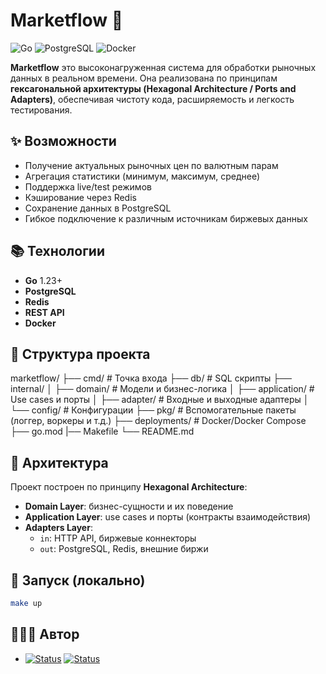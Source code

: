 # Marketflow 📁

![Go](https://img.shields.io/badge/Go-1.23-violet) ![PostgreSQL](https://img.shields.io/badge/PostgreSQL-16-violet) ![Docker](https://img.shields.io/badge/Docker-✓-violet)

**Marketflow** это высоконагруженная система для обработки рыночных данных в реальном времени. Она реализована по принципам **гексагональной архитектуры (Hexagonal Architecture / Ports and Adapters)**, обеспечивая чистоту кода, расширяемость и легкость тестирования.

## ✨ Возможности

- Получение актуальных рыночных цен по валютным парам
- Агрегация статистики (минимум, максимум, среднее)
- Поддержка live/test режимов
- Кэширование через Redis
- Сохранение данных в PostgreSQL
- Гибкое подключение к различным источникам биржевых данных

## 📚 Технологии

- **Go** 1.23+
- **PostgreSQL**
- **Redis**
- **REST API**
- **Docker**

## 🧬 Структура проекта

marketflow/
├── cmd/ # Точка входа
├── db/  # SQL скрипты
├── internal/
│ ├── domain/ # Модели и бизнес-логика
│ ├── application/ # Use cases и порты
│ ├── adapter/ # Входные и выходные адаптеры
│ └── config/ # Конфигурации
├── pkg/ # Вспомогательные пакеты (логгер, воркеры и т.д.)
├── deployments/ # Docker/Docker Compose
├── go.mod
|── Makefile
└── README.md


## 🧱 Архитектура

Проект построен по принципу **Hexagonal Architecture**:
- **Domain Layer**: бизнес-сущности и их поведение
- **Application Layer**: use cases и порты (контракты взаимодействия)
- **Adapters Layer**:
  - `in`: HTTP API, биржевые коннекторы
  - `out`: PostgreSQL, Redis, внешние биржи


## 🏁 Запуск (локально)

```bash
make up
```

## 👨🏻‍💻 Автор

- [![Status](https://img.shields.io/badge/alem-tishmal-success?logo=github)](https://platform.alem.school/git/tishmal) <a href="https://t.me/tim_shm" target="_blank"><img src="https://img.shields.io/badge/telegram-@tishmal-blue?logo=Telegram" alt="Status" /></a>